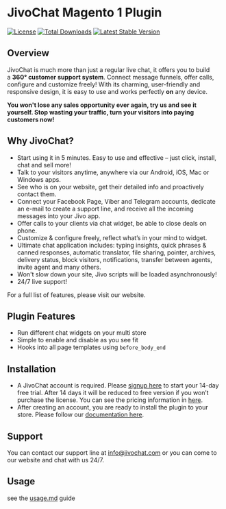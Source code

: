 # JivoChat Magento 1 Plugin

[![License](https://poser.pugx.org/sozodesign/magento1-jivochat/license)](./LICENSE)
[![Total Downloads](https://poser.pugx.org/sozodesign/magento1-jivochat/downloads)](https://packagist.org/packages/sozodesign/magento1-jivochat)
[![Latest Stable Version](https://poser.pugx.org/sozodesign/magento1-jivochat/v/stable)](https://packagist.org/packages/sozodesign/magento1-jivochat)


## Overview
JivoChat is much more than just a regular live chat, it offers you to build a **360° customer support system**. Connect message funnels, offer calls, configure and customize freely! With its charming, user-friendly and responsive design, it is easy to use and works perfectly **on** any device.

**You won't lose any sales opportunity ever again, try us and see it yourself. Stop wasting your traffic, turn your visitors into paying customers now!**


## Why JivoChat?
- Start using it in 5 minutes. Easy to use and effective – just click, install, chat and sell more!
- Talk to your visitors anytime, anywhere via our Android, iOS, Mac or Windows apps.
- See who is on your website, get their detailed info and proactively contact them.
- Connect your Facebook Page, Viber and Telegram accounts, dedicate an e-mail to create a support line, and receive all the incoming messages into your Jivo app.
- Offer calls to your clients via chat widget, be able to close deals on phone.
- Customize & configure freely, reflect what’s in your mind to widget.
- Ultimate chat application includes: typing insights, quick phrases & canned responses, automatic translator, file sharing, pointer, archives, delivery status, block visitors, notifications, transfer between agents, invite agent and many others.
- Won't slow down your site, Jivo scripts will be loaded asynchronously!
- 24/7 live support!

For a full list of features, please visit our website.


## Plugin Features
- Run different chat widgets on your multi store
- Simple to enable and disable as you see fit
- Hooks into all page templates using `before_body_end`


## Installation
- A JivoChat account is required. Please [signup here](http://bit.ly/magento1-jivochat-signup) to start your 14-day free trial. After 14 days it will be reduced to free version if you won’t purchase the license. You can see the pricing information in [here](http://bit.ly/magento1-jivochat-pricing).
- After creating an account, you are ready to install the plugin to your store. Please follow our [documentation here](./documentation/INSTALLATION.md).


## Support
You can contact our support line at [info@jivochat.com](mailto:info@jivochat.com) or you can come to our website and chat with us 24/7.


## Usage
see the [usage.md](./documentation/USAGE.MD) guide
